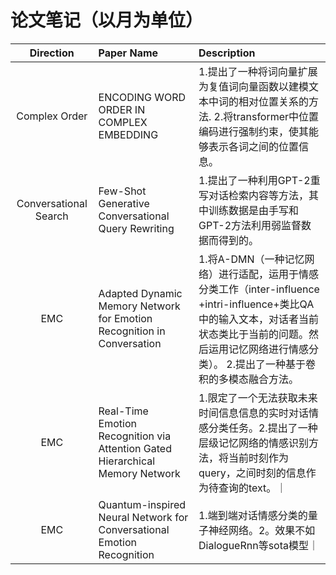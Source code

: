 
# 论文笔记（以月为单位）

| Direction | Paper Name | Description |
| :----:| :---- | :---- |
|Complex Order |  ENCODING WORD ORDER IN COMPLEX EMBEDDING |  1.提出了一种将词向量扩展为复值词向量函数以建模文本中词的相对位置关系的方法. 2.将transformer中位置编码进行强制约束，使其能够表示各词之间的位置信息。|
|Conversational Search | Few-Shot Generative Conversational Query Rewriting | 1.提出了一种利用GPT-2重写对话检索内容等方法，其中训练数据是由手写和GPT-2方法利用弱监督数据而得到的。|
|EMC | Adapted Dynamic Memory Network for Emotion Recognition in Conversation | 1.将A-DMN（一种记忆网络）进行适配，运用于情感分类工作（inter-influence +intri-influence+类比QA中的输入文本，对话者当前状态类比于当前的问题。然后运用记忆网络进行情感分类）。 2.提出了一种基于卷积的多模态融合方法。|
|EMC| Real-Time Emotion Recognition via Attention Gated Hierarchical Memory Network| 1.限定了一个无法获取未来时间信息信息的实时对话情感分类任务。2.提出了一种层级记忆网络的情感识别方法，将当前时刻作为query，之间时刻的信息作为待查询的text。｜
|EMC|Quantum-inspired Neural Network for Conversational Emotion Recognition|1.端到端对话情感分类的量子神经网络。2。效果不如DialogueRnn等sota模型｜
